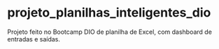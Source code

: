 # projeto_planilhas_inteligentes_dio
Projeto feito no Bootcamp DIO de planilha de Excel, com dashboard de entradas e saídas.
